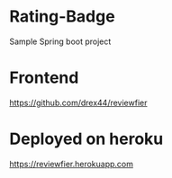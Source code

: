# Rating-Badge
Sample Spring boot project

# Frontend
https://github.com/drex44/reviewfier

# Deployed on heroku
https://reviewfier.herokuapp.com

